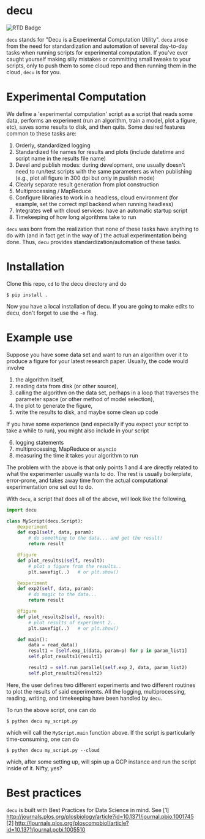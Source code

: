 # decu

![RTD Badge](https://readthedocs.org/projects/decu/badge/)

`decu` stands for "Decu is a Experimental Computation Utility". `decu`
arose from the need for standardization and automation of several
day-to-day tasks when running scripts for experimental computation. If
you've ever caught yourself making silly mistakes or committing small
tweaks to your scripts, only to push them to some cloud repo and then
running them in the cloud, `decu` is for you.


# Experimental Computation

We define a 'experimental computation' script as a script that reads some
data, performs an experiment (run an algorithm, train a model, plot a
figure, etc), saves some results to disk, and then quits. Some desired
features common to these tasks are:

1. Orderly, standardized logging
2. Standardized file names for results and plots (include datetime and
   script name in the results file name)
3. Devel and publish modes: during development, one usually doesn't need to
   run/test scripts with the same parameters as when publishing (e.g., plot
   all figure in 300 dpi but only in puslish mode)
4. Clearly separate result generation from plot construction
5. Multiprocessing / MapReduce
6. Configure libraries to work in a headless, cloud environment (for
   example, set the correct mpl backend when running headless)
7. Integrates well with cloud services: have an automatic startup script
8. Timekeeping of how long algorithms take to run

`decu` was born from the realization that none of these tasks have anything
to do with (and in fact get in the way of ) the actual experimentation
being done. Thus, `decu` provides standardization/automation of these
tasks.


# Installation

Clone this repo, `cd` to the decu directory and do

```
$ pip install .

```

Now you have a local installation of decu. If you are going to make edits
to decu, don't forget to use the `-e` flag.


# Example use

Suppose you have some data set and want to run an algorithm over it to
produce a figure for your latest research paper. Usually, the code would
involve
1. the algorithm itself,
2. reading data from disk (or other source),
3. calling the algorithm on the data set, perhaps in a loop that traverses the
  parameter space (or other method of model selection),
4. the plot to generate the figure,
5. write the results to disk, and maybe some clean up code

If you have some experience (and especially if you expect your script to
take a while to run), you might also include in your script

6. logging statements
7. multiprocessing, MapReduce or `asyncio`
8. measuring the time it takes your algorithm to run

The problem with the above is that only points 1 and 4 are directly related
to what the experimenter usually wants to do. The rest is usually
boilerplate, error-prone, and takes away time from the actual computational
experimentation one set out to do.

With `decu`, a script that does all of the above, will look like the
following,

```python
import decu

class MyScript(decu.Script):
    @experiment
    def exp1(self, data, param):
        # do something to the data... and get the result!
        return result

    @figure
    def plot_results1(self, result):
        # plot a figure from the results..
        plt.savefig(..)   # or plt.show()

    @experiment
    def exp2(self, data, param):
        # do magic to the data...
        return result

    @figure
    def plot_results2(self, result):
        # plot results of experiment 2..
        plt.savefig(..)   # or plt.show()

    def main():
        data = read_data()
        result1 = [self.exp_1(data, param=p) for p in param_list1]
        self.plot_results1(result1)

        result2 = self.run_parallel(self.exp_2, data, param_list2)
        self.plot_results2(result2)

```

Here, the user defines two different experiments and two different routines
to plot the results of said experiments. All the logging, multiprocessing,
reading, writing, and timekeeping have been handled by `decu`.

To run the above script, one can do

```
$ python decu my_script.py
```

which will call the `MyScript.main` function above. If the script is
particularly time-consuming, one can do

```
$ python decu my_script.py --cloud
```

which, after some setting up, will spin up a GCP instance and run the
script inside of it. Nifty, yes?


# Best practices

`decu` is built with Best Practices for Data Science in mind. See
[1] http://journals.plos.org/plosbiology/article?id=10.1371/journal.pbio.1001745
[2] http://journals.plos.org/ploscompbiol/article?id=10.1371/journal.pcbi.1005510
